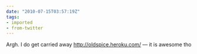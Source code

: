 ```yaml
---
date: "2010-07-15T03:57:19Z"
tags:
- imported
- from-twitter
---
```

Argh. I do get carried away http://oldspice.heroku.com/ — it is awesome tho
